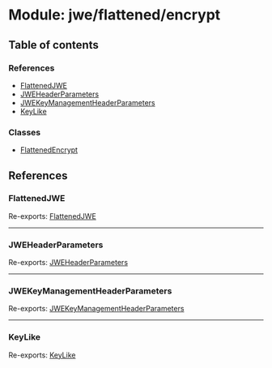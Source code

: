 # Module: jwe/flattened/encrypt

## Table of contents

### References

- [FlattenedJWE](jwe_flattened_encrypt.md#flattenedjwe)
- [JWEHeaderParameters](jwe_flattened_encrypt.md#jweheaderparameters)
- [JWEKeyManagementHeaderParameters](jwe_flattened_encrypt.md#jwekeymanagementheaderparameters)
- [KeyLike](jwe_flattened_encrypt.md#keylike)

### Classes

- [FlattenedEncrypt](../classes/jwe_flattened_encrypt.FlattenedEncrypt.md)

## References

### FlattenedJWE

Re-exports: [FlattenedJWE](../interfaces/types.FlattenedJWE.md)

___

### JWEHeaderParameters

Re-exports: [JWEHeaderParameters](../interfaces/types.JWEHeaderParameters.md)

___

### JWEKeyManagementHeaderParameters

Re-exports: [JWEKeyManagementHeaderParameters](../interfaces/types.JWEKeyManagementHeaderParameters.md)

___

### KeyLike

Re-exports: [KeyLike](../types/types.KeyLike.md)
